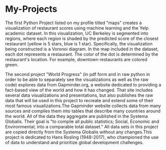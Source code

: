 # My-Projects
The first Python Project listed on my profile titled "maps" creates a visualization of restaurant scores using machine learning and the Yelp academic dataset. In this visualization, UC Berkeley is segmented into regions, where each region is shaded by the predicted score of the closest restaurant (yellow is 5 stars, blue is 1 star). Specifically, the visualization being constructed is a Voronoi diagram. In the map included in the dataset, each dot represents a restaurant. The color of the dot is determined by the restaurant's location. For example, downtown restaurants are colored green. 

The second project "World Progress" (in pdf form and in raw python in order to be able to separately see the visualizations as well as the raw code) explores data from Gapminder.org, a website dedicated to providing a fact-based view of the world and how it has changed. That site includes several data visualizations and presentations, but also publishes the raw data that will be used in this project to recreate and extend some of their most famous visualizations.The Gapminder website collects data from many sources and compiles them into tables that describe many countries around the world. All of the data they aggregate are published in the Systema Globalis. Their goal is "to compile all public statistics; Social, Economic and Environmental; into a comparable total dataset." All data sets in this project are copied directly from the Systema Globalis without any changes.This project is dedicated to Hans Rosling (1948-2017), who championed the use of data to understand and prioritize global development challenges.
